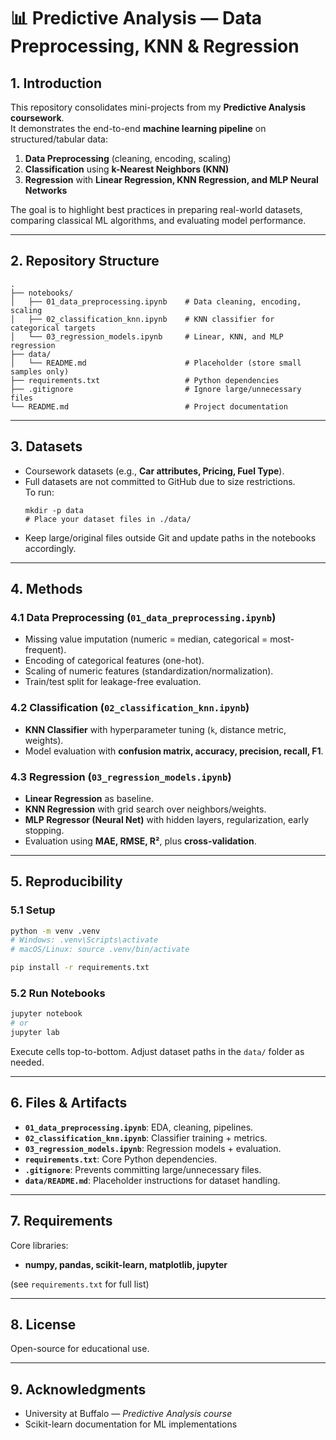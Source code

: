 # 📊 Predictive Analysis — Data Preprocessing, KNN & Regression

## 1. Introduction
This repository consolidates mini-projects from my **Predictive Analysis coursework**.  
It demonstrates the end-to-end **machine learning pipeline** on structured/tabular data:
1. **Data Preprocessing** (cleaning, encoding, scaling)  
2. **Classification** using **k-Nearest Neighbors (KNN)**  
3. **Regression** with **Linear Regression, KNN Regression, and MLP Neural Networks**

The goal is to highlight best practices in preparing real-world datasets, comparing classical ML algorithms, and evaluating model performance.

---

## 2. Repository Structure
```
.
├── notebooks/
│   ├── 01_data_preprocessing.ipynb    # Data cleaning, encoding, scaling
│   ├── 02_classification_knn.ipynb    # KNN classifier for categorical targets
│   └── 03_regression_models.ipynb     # Linear, KNN, and MLP regression
├── data/
│   └── README.md                      # Placeholder (store small samples only)
├── requirements.txt                   # Python dependencies
├── .gitignore                         # Ignore large/unnecessary files
└── README.md                          # Project documentation
```

---

## 3. Datasets
- Coursework datasets (e.g., **Car attributes, Pricing, Fuel Type**).  
- Full datasets are not committed to GitHub due to size restrictions.  
  To run:
  ```
  mkdir -p data
  # Place your dataset files in ./data/
  ```
- Keep large/original files outside Git and update paths in the notebooks accordingly.

---

## 4. Methods

### 4.1 Data Preprocessing (`01_data_preprocessing.ipynb`)
- Missing value imputation (numeric = median, categorical = most-frequent).  
- Encoding of categorical features (one-hot).  
- Scaling of numeric features (standardization/normalization).  
- Train/test split for leakage-free evaluation.  

### 4.2 Classification (`02_classification_knn.ipynb`)
- **KNN Classifier** with hyperparameter tuning (`k`, distance metric, weights).  
- Model evaluation with **confusion matrix, accuracy, precision, recall, F1**.  

### 4.3 Regression (`03_regression_models.ipynb`)
- **Linear Regression** as baseline.  
- **KNN Regression** with grid search over neighbors/weights.  
- **MLP Regressor (Neural Net)** with hidden layers, regularization, early stopping.  
- Evaluation using **MAE, RMSE, R²**, plus **cross-validation**.

---

## 5. Reproducibility

### 5.1 Setup
```bash
python -m venv .venv
# Windows: .venv\Scripts\activate
# macOS/Linux: source .venv/bin/activate

pip install -r requirements.txt
```

### 5.2 Run Notebooks
```bash
jupyter notebook
# or
jupyter lab
```
Execute cells top-to-bottom. Adjust dataset paths in the `data/` folder as needed.

---

## 6. Files & Artifacts
- **`01_data_preprocessing.ipynb`**: EDA, cleaning, pipelines.  
- **`02_classification_knn.ipynb`**: Classifier training + metrics.  
- **`03_regression_models.ipynb`**: Regression models + evaluation.  
- **`requirements.txt`**: Core Python dependencies.  
- **`.gitignore`**: Prevents committing large/unnecessary files.  
- **`data/README.md`**: Placeholder instructions for dataset handling.  

---

## 7. Requirements
Core libraries:
- **numpy, pandas, scikit-learn, matplotlib, jupyter**

(see `requirements.txt` for full list)

---

## 8. License
Open-source for educational use.  

---

## 9. Acknowledgments
- University at Buffalo — *Predictive Analysis course*  
- Scikit-learn documentation for ML implementations  
